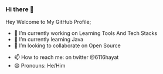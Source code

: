 ### Hi there 👋

<!--
**6116hayat/6116hayat** is a ✨ _special_ ✨ repository because its `README.md` (this file) appears on your GitHub profile.

Here are some ideas to get you started:
-->
Hey Welcome to My GitHub Profile;
- 🔭 I’m currently working on Learning Tools And Tech Stacks 
- 🌱 I’m currently learning Java 
- 👯 I’m looking to collaborate on Open Source
<!-- - 🤔 I’m looking for help with My 2D multiplayer Game -->
<!-- - 💬 Ask me about ... -->
- 📫 How to reach me: on twitter @6116hayat
- 😄 Pronouns: He/Him
<!-- - ⚡ Fun fact: ... -->
